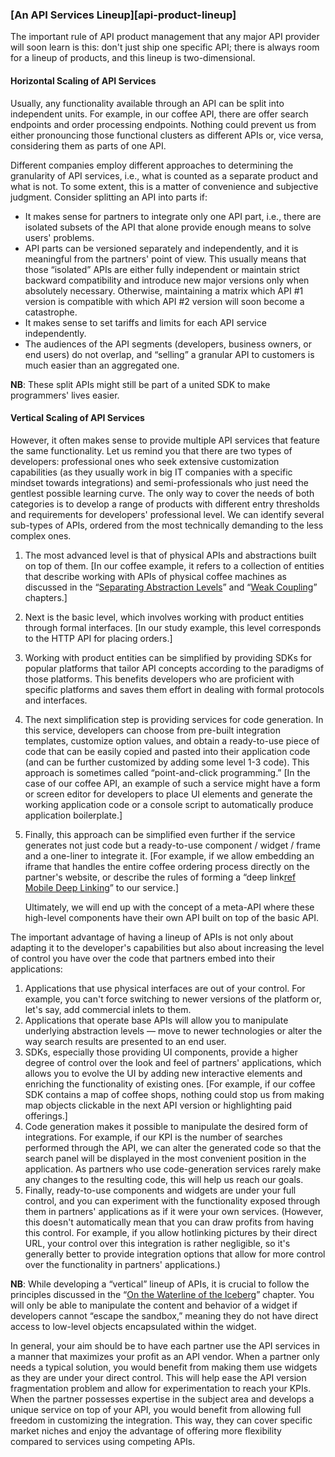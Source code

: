 ### [An API Services Lineup][api-product-lineup]

The important rule of API product management that any major API provider will soon learn is this: don't just ship one specific API; there is always room for a lineup of products, and this lineup is two-dimensional.

#### Horizontal Scaling of API Services

Usually, any functionality available through an API can be split into independent units. For example, in our coffee API, there are offer search endpoints and order processing endpoints. Nothing could prevent us from either pronouncing those functional clusters as different APIs or, vice versa, considering them as parts of one API.

Different companies employ different approaches to determining the granularity of API services, i.e., what is counted as a separate product and what is not. To some extent, this is a matter of convenience and subjective judgment. Consider splitting an API into parts if:
  * It makes sense for partners to integrate only one API part, i.e., there are isolated subsets of the API that alone provide enough means to solve users' problems.
  * API parts can be versioned separately and independently, and it is meaningful from the partners' point of view. This usually means that those “isolated” APIs are either fully independent or maintain strict backward compatibility and introduce new major versions only when absolutely necessary. Otherwise, maintaining a matrix which API \#1 version is compatible with which API \#2 version will soon become a catastrophe.
  * It makes sense to set tariffs and limits for each API service independently.
  * The audiences of the API segments (developers, business owners, or end users) do not overlap, and “selling” a granular API to customers is much easier than an aggregated one.

**NB**: These split APIs might still be part of a united SDK to make programmers' lives easier.

#### Vertical Scaling of API Services

However, it often makes sense to provide multiple API services that feature the same functionality. Let us remind you that there are two types of developers: professional ones who seek extensive customization capabilities (as they usually work in big IT companies with a specific mindset towards integrations) and semi-professionals who just need the gentlest possible learning curve. The only way to cover the needs of both categories is to develop a range of products with different entry thresholds and requirements for developers' professional level. We can identify several sub-types of APIs, ordered from the most technically demanding to the less complex ones.
  1. The most advanced level is that of physical APIs and abstractions built on top of them. [In our coffee example, it refers to a collection of entities that describe working with APIs of physical coffee machines as discussed in the “[Separating Abstraction Levels](#api-design-separating-abstractions)” and “[Weak Coupling](#back-compat-weak-coupling)” chapters.]
  2. Next is the basic level, which involves working with product entities through formal interfaces. [In our study example, this level corresponds to the HTTP API for placing orders.]
  3. Working with product entities can be simplified by providing SDKs for popular platforms that tailor API concepts according to the paradigms of those platforms. This benefits developers who are proficient with specific platforms and saves them effort in dealing with formal protocols and interfaces.
  4. The next simplification step is providing services for code generation. In this service, developers can choose from pre-built integration templates, customize option values, and obtain a ready-to-use piece of code that can be easily copied and pasted into their application code (and can be further customized by adding some level 1-3 code). This approach is sometimes called “point-and-click programming.” [In the case of our coffee API, an example of such a service might have a form or screen editor for developers to place UI elements and generate the working application code or a console script to automatically produce application boilerplate.]
  5. Finally, this approach can be simplified even further if the service generates not just code but a ready-to-use component / widget / frame and a one-liner to integrate it. [For example, if we allow embedding an iframe that handles the entire coffee ordering process directly on the partner's website, or describe the rules of forming a “deep link[ref Mobile Deep Linking](https://en.wikipedia.org/wiki/Mobile_deep_linking)” to our service.]

      Ultimately, we will end up with the concept of a meta-API where these high-level components have their own API built on top of the basic API.

The important advantage of having a lineup of APIs is not only about adapting it to the developer's capabilities but also about increasing the level of control you have over the code that partners embed into their applications:
  1. Applications that use physical interfaces are out of your control. For example, you can't force switching to newer versions of the platform or, let's say, add commercial inlets to them.
  2. Applications that operate base APIs will allow you to manipulate underlying abstraction levels — move to newer technologies or alter the way search results are presented to an end user.
  3. SDKs, especially those providing UI components, provide a higher degree of control over the look and feel of partners' applications, which allows you to evolve the UI by adding new interactive elements and enriching the functionality of existing ones. [For example, if our coffee SDK contains a map of coffee shops, nothing could stop us from making map objects clickable in the next API version or highlighting paid offerings.]
  4. Code generation makes it possible to manipulate the desired form of integrations. For example, if our KPI is the number of searches performed through the API, we can alter the generated code so that the search panel will be displayed in the most convenient position in the application. As partners who use code-generation services rarely make any changes to the resulting code, this will help us reach our goals.
  5. Finally, ready-to-use components and widgets are under your full control, and you can experiment with the functionality exposed through them in partners' applications as if it were your own services. (However, this doesn't automatically mean that you can draw profits from having this control. For example, if you allow hotlinking pictures by their direct URL, your control over this integration is rather negligible, so it's generally better to provide integration options that allow for more control over the functionality in partners' applications.)

**NB**: While developing a “vertical” lineup of APIs, it is crucial to follow the principles discussed in the “[On the Waterline of the Iceberg](#back-compat-iceberg-waterline)” chapter. You will only be able to manipulate the content and behavior of a widget if developers cannot “escape the sandbox,” meaning they do not have direct access to low-level objects encapsulated within the widget.

In general, your aim should be to have each partner use the API services in a manner that maximizes your profit as an API vendor. When a partner only needs a typical solution, you would benefit from making them use widgets as they are under your direct control. This will help ease the API version fragmentation problem and allow for experimentation to reach your KPIs. When the partner possesses expertise in the subject area and develops a unique service on top of your API, you would benefit from allowing full freedom in customizing the integration. This way, they can cover specific market niches and enjoy the advantage of offering more flexibility compared to services using competing APIs.